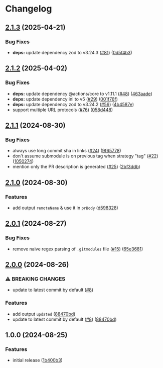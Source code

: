 # Changelog

## [2.1.3](https://github.com/sgoudham/update-git-submodules/compare/v2.1.2...v2.1.3) (2025-04-21)


### Bug Fixes

* **deps:** update dependency zod to v3.24.3 ([#81](https://github.com/sgoudham/update-git-submodules/issues/81)) ([0d5f4b3](https://github.com/sgoudham/update-git-submodules/commit/0d5f4b3f00eec7931a85020c8761a5c06f59461f))

## [2.1.2](https://github.com/sgoudham/update-git-submodules/compare/v2.1.1...v2.1.2) (2025-04-02)


### Bug Fixes

* **deps:** update dependency @actions/core to v1.11.1 ([#48](https://github.com/sgoudham/update-git-submodules/issues/48)) ([463aade](https://github.com/sgoudham/update-git-submodules/commit/463aade2e6a94ec695833c99117c0ab807aaf64a))
* **deps:** update dependency ini to v5 ([#29](https://github.com/sgoudham/update-git-submodules/issues/29)) ([001f76f](https://github.com/sgoudham/update-git-submodules/commit/001f76f911db6ff69af2a510462175781332594a))
* **deps:** update dependency zod to v3.24.2 ([#56](https://github.com/sgoudham/update-git-submodules/issues/56)) ([4b4587e](https://github.com/sgoudham/update-git-submodules/commit/4b4587e8bd7829e616579aab277f1c695c3bb70b))
* support multiple URL protocols ([#76](https://github.com/sgoudham/update-git-submodules/issues/76)) ([058d448](https://github.com/sgoudham/update-git-submodules/commit/058d44802b60634ca7476b607a3f8f06641ecadb))

## [2.1.1](https://github.com/sgoudham/update-git-submodules/compare/v2.1.0...v2.1.1) (2024-08-30)


### Bug Fixes

* always use long commit sha in links ([#24](https://github.com/sgoudham/update-git-submodules/issues/24)) ([9f65778](https://github.com/sgoudham/update-git-submodules/commit/9f657782f4aebe538594d1f5e1841f6f58d68181))
* don't assume submodule is on previous tag when strategy "tag" ([#22](https://github.com/sgoudham/update-git-submodules/issues/22)) ([1050274](https://github.com/sgoudham/update-git-submodules/commit/1050274697869e57cbab6d3f8a74a694a9f4a676))
* mention only the PR description is generated ([#25](https://github.com/sgoudham/update-git-submodules/issues/25)) ([2bf3ddb](https://github.com/sgoudham/update-git-submodules/commit/2bf3ddbebaca133e28d072c9dad8532daeac242e))

## [2.1.0](https://github.com/sgoudham/update-git-submodules/compare/v2.0.1...v2.1.0) (2024-08-30)


### Features

* add output `remoteName` & use it in `prBody` ([d598328](https://github.com/sgoudham/update-git-submodules/commit/d598328ef2f251724d0746fa69a185f582e2c945))

## [2.0.1](https://github.com/sgoudham/update-git-submodules/compare/v2.0.0...v2.0.1) (2024-08-27)


### Bug Fixes

* remove naive regex parsing of `.gitmodules` file ([#15](https://github.com/sgoudham/update-git-submodules/issues/15)) ([65e3681](https://github.com/sgoudham/update-git-submodules/commit/65e3681e1ed1d96ec1379d60d71499285f08579c))

## [2.0.0](https://github.com/sgoudham/update-git-submodules/compare/v1.0.0...v2.0.0) (2024-08-26)


### ⚠ BREAKING CHANGES

* update to latest commit by default ([#8](https://github.com/sgoudham/update-git-submodules/issues/8))

### Features

* add output `updated` ([88470bd](https://github.com/sgoudham/update-git-submodules/commit/88470bd3309a936af0848ba99495c2dc1d21c765))
* update to latest commit by default ([#8](https://github.com/sgoudham/update-git-submodules/issues/8)) ([88470bd](https://github.com/sgoudham/update-git-submodules/commit/88470bd3309a936af0848ba99495c2dc1d21c765))

## 1.0.0 (2024-08-25)


### Features

* initial release ([1b400b3](https://github.com/sgoudham/update-git-submodules/commit/1b400b3be60e38aa9e61e1fca17328414a5f9f31))
